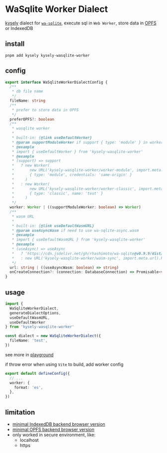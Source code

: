 # WaSqlite Worker Dialect

[kysely](https://github.com/kysely-org/kysely) dialect for [`wa-sqlite`](https://github.com/rhashimoto/wa-sqlite), execute sql in `Web Worker`, store data in [OPFS](https://developer.mozilla.org/en-US/docs/Web/API/File_System_API/Origin_private_file_system) or IndexedDB

## install

```shell
pnpm add kysely kysely-wasqlite-worker
```

## config

```ts
export interface WaSqliteWorkerDialectConfig {
  /**
   * db file name
   */
  fileName: string
  /**
   * prefer to store data in OPFS
   */
  preferOPFS?: boolean
  /**
   * wasqlite worker
   *
   * built-in: {@link useDefaultWorker}
   * @param supportModuleWorker if support { type: 'module' } in worker options
   * @example
   * import { useDefaultWorker } from 'kysely-wasqlite-worker'
   * @example
   * (support) => support
   *   ? new Worker(
   *       new URL('kysely-wasqlite-worker/worker-module', import.meta.url),
   *       { type: 'module', credentials: 'same-origin' }
   *     )
   *   : new Worker(
   *       new URL('kysely-wasqlite-worker/worker-classic', import.meta.url),
   *       { type: 'classic', name: 'test' }
   *     )
   */
  worker: Worker | ((supportModuleWorker: boolean) => Worker)
  /**
   * wasm URL
   *
   * built-in: {@link useDefaultWasmURL}
   * @param useAsyncWasm if need to use wa-sqlite-async.wasm
   * @example
   * import { useDefaultWasmURL } from 'kysely-wasqlite-worker'
   * @example
   * (useAsync) => useAsync
   *   ? 'https://cdn.jsdelivr.net/gh/rhashimoto/wa-sqlite@v0.9.9/dist/wa-sqlite-async.wasm'
   *   : new URL('kysely-wasqlite-worker/wasm-sync', import.meta.url).href
   */
  url: string | ((useAsyncWasm: boolean) => string)
  onCreateConnection?: (connection: DatabaseConnection) => Promisable<void>
}
```

## usage

```ts
import {
  WaSqliteWorkerDialect,
  generateDialectOptions,
  useDefaultWasmURL,
  useDefaultWorker
} from 'kysely-wasqlite-worker'

const dialect = new WaSqliteWorkerDialect({
  fileName: 'test',
})
```

see more in [playground](../../playground/src/modules/wasqliteWorker.ts)

if throw error when using `Vite` to build, add worker config

```ts
export default defineConfig({
  // ...
  worker: {
    format: 'es',
  },
})
```

## limitation

- [minimal IndexedDB backend browser version](https://caniuse.com/mdn-api_lockmanager)
- [minimal OPFS backend browser version](https://caniuse.com/mdn-api_filesystemsyncaccesshandle)
- only worked in secure environment, like:
  - localhost
  - https